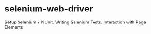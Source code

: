 # selenium-web-driver
Setup Selenium + NUnit. Writing Selenium Tests. Interaction with Page Elements
